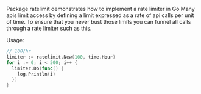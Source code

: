 Package ratelimit demonstrates how to implement a rate limiter in Go
Many apis limit access by defining a limit expressed as a rate of
api calls per unit of time. To ensure that you never bust those limits
you can funnel all calls through a rate limiter such as this.

Usage:

```go
// 100/hr
limiter := ratelimit.New(100, time.Hour)
for i := 0; i < 500; i++ {
  limiter.Do(func() {
    log.Println(i)
  })
}
```